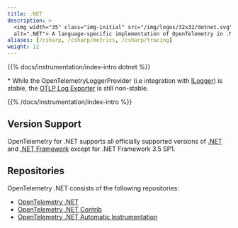 ```yaml
---
title: .NET
description: >
  <img width="35" class="img-initial" src="/img/logos/32x32/dotnet.svg"
  alt=".NET"> A language-specific implementation of OpenTelemetry in .NET.
aliases: [/csharp, /csharp/metrics, /csharp/tracing]
weight: 12
---
```


{{% docs/instrumentation/index-intro dotnet %}}

\* While the OpenTelemetryLoggerProvider (i.e integration with [ILogger][]) is
stable, the [OTLP Log Exporter][] is still non-stable.

{{% /docs/instrumentation/index-intro %}}

## Version Support

OpenTelemetry for .NET supports all officially supported versions of
[.NET](https://dotnet.microsoft.com/download/dotnet) and
[.NET Framework](https://dotnet.microsoft.com/download/dotnet-framework) except
for .NET Framework 3.5 SP1.

## Repositories

OpenTelemetry .NET consists of the following repositories:

- [OpenTelemetry .NET](https://github.com/open-telemetry/opentelemetry-dotnet)
- [OpenTelemetry .NET Contrib](https://github.com/open-telemetry/opentelemetry-dotnet-contrib)
- [OpenTelemetry .NET Automatic Instrumentation](https://github.com/open-telemetry/opentelemetry-dotnet-instrumentation)

[ilogger]:
  https://docs.microsoft.com/dotnet/api/microsoft.extensions.logging.ilogger
[otlp log exporter]:
  https://github.com/open-telemetry/opentelemetry-dotnet/blob/main/src/OpenTelemetry.Exporter.OpenTelemetryProtocol/README.md#otlp-logs

